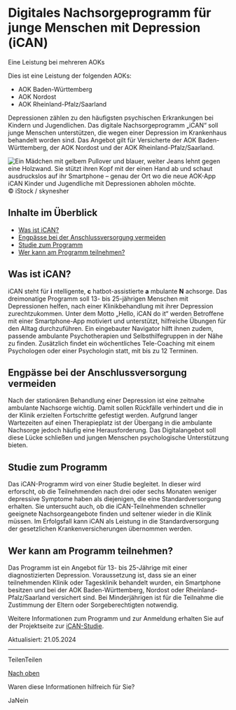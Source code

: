 # Digitales Nachsorgeprogramm für junge Menschen mit Depression (iCAN)

Eine Leistung bei mehreren AOKs

Dies ist eine Leistung der folgenden AOKs:

- AOK Baden-Württemberg
- AOK Nordost
- AOK Rheinland-Pfalz/Saarland

Depressionen zählen zu den häufigsten psychischen Erkrankungen bei Kindern und Jugendlichen. Das digitale Nachsorgeprogramm „iCAN“ soll junge Menschen unterstützen, die wegen einer Depression im Krankenhaus behandelt worden sind. Das Angebot gilt für Versicherte der AOK Baden-Württemberg, der AOK Nordost und der AOK Rheinland-Pfalz/Saarland.

![Ein Mädchen mit gelbem Pullover und blauer, weiter Jeans lehnt gegen eine Holzwand. Sie stützt ihren Kopf mit der einen Hand ab und schaut ausdruckslos auf ihr Smartphone – genau der Ort wo die neue AOK-App iCAN Kinder und Jugendliche mit Depressionen abholen möchte.](https://www.aok.de/pk/magazin/cms/fileadmin/_processed_/4/3/csm_ican-depression-jugendliche_7ba3ac4a02.jpg.webp)© iStock / skynesher

## Inhalte im Überblick

- [Was ist iCAN?](https://www.aok.de/pk/leistungen/kinder-familien/ican-depression-jugendliche/#c1590657229)
- [Engpässe bei der Anschlussversorgung vermeiden](https://www.aok.de/pk/leistungen/kinder-familien/ican-depression-jugendliche/#c1590657230)
- [Studie zum Programm](https://www.aok.de/pk/leistungen/kinder-familien/ican-depression-jugendliche/#c1590657231)
- [Wer kann am Programm teilnehmen?](https://www.aok.de/pk/leistungen/kinder-familien/ican-depression-jugendliche/#c1590657232)

## Was ist iCAN?

iCAN steht für **i** ntelligente, **c** hatbot-assistierte **a** mbulante **N** achsorge. Das dreimonatige Programm soll 13- bis 25-jährigen Menschen mit Depressionen helfen, nach einer Klinikbehandlung mit ihrer Depression zurechtzukommen. Unter dem Motto „Hello, iCAN do it“ werden Betroffene mit einer Smartphone-App motiviert und unterstützt, hilfreiche Übungen für den Alltag durchzuführen. Ein eingebauter Navigator hilft ihnen zudem, passende ambulante Psychotherapien und Selbsthilfegruppen in der Nähe zu finden. Zusätzlich findet ein wöchentliches Tele-Coaching mit einem Psychologen oder einer Psychologin statt, mit bis zu 12 Terminen.

## Engpässe bei der Anschlussversorgung vermeiden

Nach der stationären Behandlung einer Depression ist eine zeitnahe ambulante Nachsorge wichtig. Damit sollen Rückfälle verhindert und die in der Klinik erzielten Fortschritte gefestigt werden. Aufgrund langer Wartezeiten auf einen Therapieplatz ist der Übergang in die ambulante Nachsorge jedoch häufig eine Herausforderung. Das Digitalangebot soll diese Lücke schließen und jungen Menschen psychologische Unterstützung bieten.

## Studie zum Programm

Das iCAN-Programm wird von einer Studie begleitet. In dieser wird erforscht, ob die Teilnehmenden nach drei oder sechs Monaten weniger depressive Symptome haben als diejenigen, die eine Standardversorgung erhalten. Sie untersucht auch, ob die iCAN-Teilnehmenden schneller geeignete Nachsorgeangebote finden und seltener wieder in die Klinik müssen. Im Erfolgsfall kann iCAN als Leistung in die Standardversorgung der gesetzlichen Krankenversicherungen übernommen werden.

## Wer kann am Programm teilnehmen?

Das Programm ist ein Angebot für 13- bis 25-Jährige mit einer diagnostizierten Depression. Voraussetzung ist, dass sie an einer teilnehmenden Klinik oder Tagesklinik behandelt wurden, ein Smartphone besitzen und bei der AOK Baden-Württemberg, Nordost oder Rheinland-Pfalz/Saarland versichert sind. Bei Minderjährigen ist für die Teilnahme die Zustimmung der Eltern oder Sorgeberechtigten notwendig.

Weitere Informationen zum Programm und zur Anmeldung erhalten Sie auf der Projektseite zur [iCAN-Studie](https://ican-studie.de/ "Externer Link – Es öffnet sich die Seite iCAN-Studie in einem neuen Browserfenster.").

Aktualisiert: 21.05.2024

* * *

TeilenTeilen

[Nach oben](https://www.aok.de/pk/leistungen/kinder-familien/ican-depression-jugendliche/#main-content)

Waren diese Informationen hilfreich für Sie?

JaNein